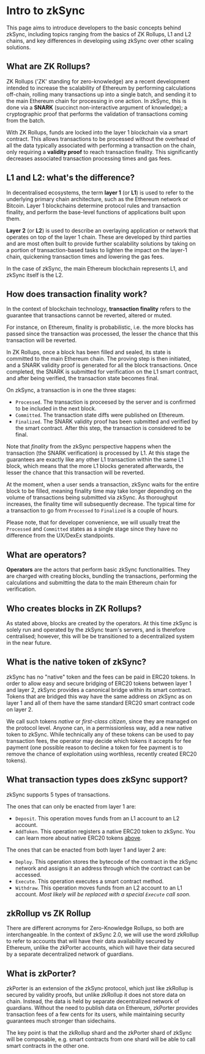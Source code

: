 # Intro to zkSync

This page aims to introduce developers to the basic concepts behind zkSync, including topics ranging from the basics of ZK Rollups, L1 and L2 chains, and key differences in developing using zkSync over other scaling solutions.

## What are ZK Rollups?

ZK Rollups ('ZK' standing for zero-knowledge) are a recent development intended to increase the scalability of Ethereum by performing calculations off-chain, rolling many transactions up into a single batch, and sending it to the main Ethereum chain for processing in one action. In zkSync, this is done via a **SNARK** (succinct non-interactive argument of knowledge); a cryptographic proof that performs the validation of transactions coming from the batch.

With ZK Rollups, funds are locked into the layer 1 blockchain via a smart contract. This allows transactions to be processed without the overhead of all the data typically associated with performing a transaction on the chain, only requiring a **validity proof** to reach transaction finality. This significantly decreases associated transaction processing times and gas fees.

## L1 and L2: what's the difference?

In decentralised ecosystems, the term **layer 1** (or **L1**) is used to refer to the underlying primary chain architecture, such as the Ethereum network or Bitcoin. Layer 1 blockchains determine protocol rules and transaction finality, and perform the base-level functions of applications built upon them.

**Layer 2** (or **L2**) is used to describe an overlaying application or network that operates on top of the layer 1 chain. These are developed by third parties and are most often built to provide further scalability solutions by taking on a portion of transaction-based tasks to lighten the impact on the layer-1 chain, quickening transaction times and lowering the gas fees.

In the case of zkSync, the main Ethereum blockchain represents L1, and zkSync itself is the L2.

## How does transaction finality work?

In the context of blockchain technology, **transaction finality** refers to the guarantee that transactions cannot be reverted, altered or muted.

For instance, on Ethereum, finality is probabilistic, i.e. the more blocks has passed since the transaction was processed, the lesser the chance that this transaction will be reverted.

In ZK Rollups, once a block has been filled and sealed, its state is committed to the main Ethereum chain. The proving step is then initiated, and a SNARK validity proof is generated for all the block transactions. Once completed, the SNARK is submitted for verification on the L1 smart contract, and after being verified, the transaction state becomes final.

On zkSync, a transaction is in one the three stages:

- `Processed`. The transaction is proceesed by the server and is confirmed to be included in the next block.
- `Committed`. The transaction state diffs were published on Ethereum.
- `Finalized`. The SNARK validity proof has been submitted and verified by the smart contract. After this step, the transaction is considered to be final.

Note that _finality_ from the zkSync perspective happens when the transaction (the SNARK verification) is processed by L1. At this stage the guarantees are exactly like any other L1 transaction within the same L1 block, which means that the more L1 blocks generated afterwards, the lesser the chance that this transaction will be reverted.

At the moment, when a user sends a transaction, zkSync waits for the entire block to be filled, meaning finality time may take longer depending on the volume of transactions being submitted via zkSync. As thoroughput increases, the finality time will subsequently decrease. The typical time for a transaction to go from `Processed` to `Finalized` is a couple of hours.

Please note, that for developer convenience, we will usually treat the `Processed` and `Committed` states as a single stage since they have no difference from the UX/DexEx standpoints.

## What are operators?

**Operators** are the actors that perform basic zkSync functionalities. They are charged with creating blocks, bundling the transactions, performing the calculations and submitting the data to the main Ethereum chain for verification.

## Who creates blocks in ZK Rollups?

As stated above, blocks are created by the operators. At this time zkSync is solely run and operated by the zkSync team's servers, and is therefore centralised; however, this will be be transitioned to a decentralized system in the near future.

## What is the native token of zkSync?

zkSync has no "native" token and the fees can be paid in ERC20 tokens. In order to allow easy and secure bridging of ERC20 tokens between layer 1 and layer 2, zkSync provides a canonical bridge within its smart contract. Tokens that are bridged this way have the same address on zkSync as on layer 1 and all of them have the same standard ERC20 smart contract code on layer 2.

We call such tokens _native_ or _first-class citizen_, since they are managed on the protocol level. Anyone can, in a permissionless way, add a new native token to zkSync. While technically any of these tokens can be used to pay transaction fees, the operator may decide which tokens it accepts for fee payment (one possible reason to decline a token for fee payment is to remove the chance of exploitation using worthless, recently created ERC20 tokens).

## What transaction types does zkSync support?

zkSync supports 5 types of transactions.

The ones that can only be enacted from layer 1 are:

- `Deposit`. This operation moves funds from an L1 account to an L2 account.
- `AddToken`. This operation registers a native ERC20 token to zkSync. You can learn more about native ERC20 tokens [above](./concepts.md#what-is-the-native-token-of-zksync).

The ones that can be enacted from both layer 1 and layer 2 are:

- `Deploy`. This operation stores the bytecode of the contract in the zkSync network and assigns it an address
  through which the contract can be accessed.
- `Execute`. This operation executes a smart contract method.
- `Withdraw`. This operation moves funds from an L2 account to an L1 account. _Most likely will be replaced with a special `Execute` call soon._

## zkRollup vs ZK Rollup

There are different acronyms for Zero-Knowledge Rollups, so both are interchangeable. In the context of zkSync 2.0, we will use the word zkRollup to refer to accounts that will have their data availability secured by Ethereum, unlike the zkPorter accounts, which will have their data secured by a separate decentralized network of guardians.

## What is zkPorter?

zkPorter is an extension of the zkSync protocol, which just like zkRollup is secured by validity proofs, but unlike zkRollup it does not store data on chain. Instead, the data is held by separate decentralized network of guardians. Without the need to publish data on Ethereum, zkPorter provides transaction fees of a few cents for its users, while maintaining security guarantees much stronger than sidechains.

The key point is that the zkRollup shard and the zkPorter shard of zkSync will be composable, e.g. smart contracts from one shard will be able to call smart contracts in the other one.
